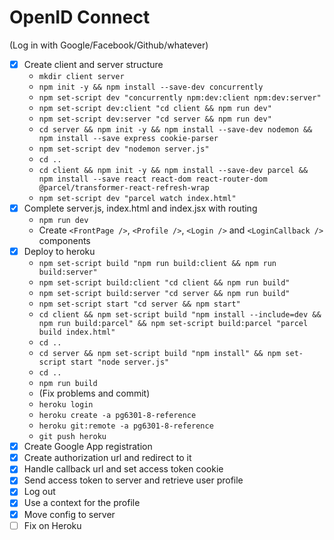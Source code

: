 # OpenID Connect

(Log in with Google/Facebook/Github/whatever)


* [x] Create client and server structure
  * `mkdir client server`
  * `npm init -y && npm install --save-dev concurrently`
  * `npm set-script dev "concurrently npm:dev:client npm:dev:server"`
  * `npm set-script dev:client "cd client && npm run dev"`
  * `npm set-script dev:server "cd server && npm run dev"`
  * `cd server && npm init -y && npm install --save-dev nodemon && npm install --save express cookie-parser`
  *  `npm set-script dev "nodemon server.js"`
  * `cd ..`
  * `cd client && npm init -y && npm install --save-dev parcel && npm install --save react react-dom react-router-dom @parcel/transformer-react-refresh-wrap`
  * `npm set-script dev "parcel watch index.html"`
* [x] Complete server.js, index.html and index.jsx with routing
  * `npm run dev`
  * Create `<FrontPage />`, `<Profile />`, `<Login />` and `<LoginCallback />` components
* [x] Deploy to heroku
  * `npm set-script build "npm run build:client && npm run build:server"`
  * `npm set-script build:client "cd client && npm run build"`
  * `npm set-script build:server "cd server && npm run build"`
  * `npm set-script start "cd server && npm start"`
  * `cd client && npm set-script build "npm install --include=dev && npm run build:parcel" && npm set-script build:parcel "parcel build index.html"`
  * `cd ..`
  * `cd server && npm set-script build "npm install" && npm set-script start "node server.js"`
  * `cd ..`
  * `npm run build`
  * (Fix problems and commit)
  * `heroku login`
  * `heroku create -a pg6301-8-reference`
  * `heroku git:remote -a pg6301-8-reference`
  * `git push heroku`
* [x] Create Google App registration
* [x] Create authorization url and redirect to it
* [x] Handle callback url and set access token cookie
* [x] Send access token to server and retrieve user profile
* [x] Log out
* [x] Use a context for the profile
* [x] Move config to server
* [ ] Fix on Heroku
